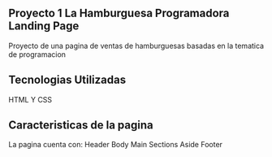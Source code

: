 ## Proyecto 1 La Hamburguesa Programadora Landing Page

Proyecto de una pagina de ventas de hamburguesas basadas en la tematica de programacion

## Tecnologias Utilizadas

HTML Y CSS

## Caracteristicas de la pagina

La pagina cuenta con:
Header
Body
Main
Sections
Aside
Footer
